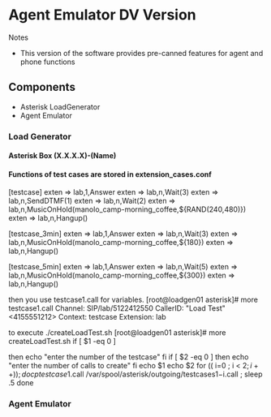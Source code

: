 # Agent Emulator DV Version #
Notes
* This version of the software provides pre-canned features for agent and phone functions


## Components ##
* Asterisk LoadGenerator
* Agent Emulator 

### Load Generator ###
#### Asterisk Box (X.X.X.X)-(Name) ####
#### Functions of test cases are stored in extension_cases.conf 
[testcase]
exten => lab,1,Answer
exten => lab,n,Wait(3)
exten => lab,n,SendDTMF(1)
exten => lab,n,Wait(2)
exten => lab,n,MusicOnHold(manolo_camp-morning_coffee,${RAND(240,480)})
exten => lab,n,Hangup()


[testcase_3min]
exten => lab,1,Answer
exten => lab,n,Wait(3)
exten => lab,n,MusicOnHold(manolo_camp-morning_coffee,${180})
exten => lab,n,Hangup()

[testcase_5min]
exten => lab,1,Answer
exten => lab,n,Wait(5)
exten => lab,n,MusicOnHold(manolo_camp-morning_coffee,${300})
exten => lab,n,Hangup()

then you use testcase1.call for variables.
[root@loadgen01 asterisk]# more testcase1.call 
Channel: SIP/lab/5122412550
CallerID: "Load Test" <4155551212>
Context: testcase
Extension: lab 

to execute  ./createLoadTest.sh
[root@loadgen01 asterisk]# more createLoadTest.sh 
if [ $1 -eq 0 ]

  then
    echo "enter the number of the testcase"
fi
if [ $2 -eq 0 ]
  then
    echo "enter the number of calls to create"
fi
echo $1
echo $2
for (( i=0 ; i < $2 ; i++ )) ; 
do cp testcase$1.call /var/spool/asterisk/outgoing/testcases$1-$i.call ; 
sleep .5
done



### Agent Emulator ###

